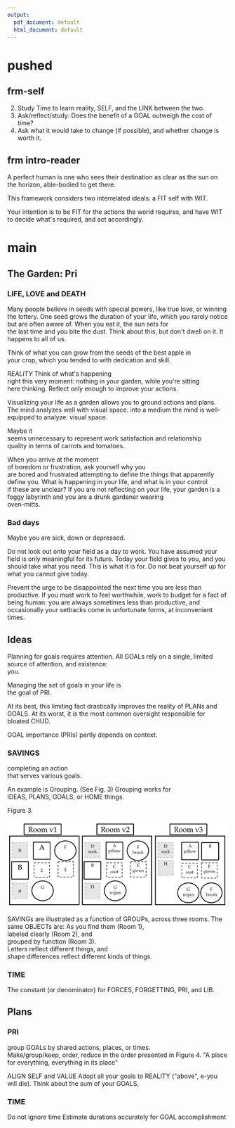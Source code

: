 ```yaml
---
output:
  pdf_document: default
  html_document: default
---
```


# pushed
## frm-self 
2. Study Time to learn reality, SELF, and 
the LINK between the two.  
3. Ask/reflect/study: 
Does the benefit of a GOAL 
outweigh the cost of time?  
4. Ask what it would take to change (if possible),
and whether change is worth it.  

## frm intro-reader

A perfect human is one
who sees their destination
as clear as the sun on the horizon,
able-bodied to get there.

This framework considers
two interrelated ideals:
a FIT self with WIT.

Your intention is to be FIT for 
the actions the world requires,
and have WIT to decide what's required,
and act accordingly.

# main  

## The Garden: Pri  
### LIFE, LOVE and DEATH  

Many people believe in seeds with special powers, 
like true love, or winning the lottery. 
One seed grows the duration of your life, 
which you rarely notice but are often aware of. 
When you eat it, 
the sun sets for  
the last time and you bite the dust. 
Think about this, but don't dwell on it. 
It happens to all of us.  
  
Think of what you can grow from the seeds of the best apple in  
your crop, which you tended to with dedication and skill. 

*REALITY*
Think of what's happening  
right this very moment: 
nothing in your garden, 
while you're sitting  
here thinking. 
Reflect only enough to improve your actions.  
  
Visualizing your life as a garden allows you 
to ground actions and plans. 
The mind analyzes well with visual space.
into a medium the mind is well-equipped to analyze: 
visual space. 

Maybe it  
seems unnecessary to represent work satisfaction and relationship  
quality in terms of carrots and tomatoes. 

When you arrive at the moment  
of boredom or frustration, 
ask yourself why you  
are bored and frustrated attempting to define 
the things that apparently  
define you. 
What is happening in your life, 
and what is in your control  
if these are unclear? 
If you are not reflecting on your life, 
your garden is a foggy labyrinth and 
you are a drunk gardener wearing  
oven-mitts.  

### Bad days
Maybe you are sick,
down or depressed.

Do not look out onto your field 
as a day to work.
You have assumed your field is only meaningful 
for its future.
Today your field gives to you, and 
you should take what you need.
This is what it is for.
Do not beat yourself up 
for what you cannot give today.

Prevent the urge to be disappointed
the next time you are less than productive.
If you must work to feel worthwhile,
work to budget for a fact of being human:
you are always sometimes less than productive,
and occasionally your setbacks come 
in unfortunate forms, at inconvenient times.


## Ideas  
Planning for goals requires attention.
All GOALs rely on a single, limited 
source of attention, and existence:  
you.  

Managing the set of goals in your life is   
the goal of PRI.   

At its best, this limiting fact
drastically improves the reality
of PLANs and GOALS.
At its worst, it is the most common
oversight responsible for bloated CHUD.

GOAL importance (PRIs) partly depends on context.
  
### SAVINGS    
completing an action  
that serves various goals.   
  
An example is Grouping.
(See Fig. 3)
Grouping works for  
IDEAS, PLANS, GOALS, or HOME things.

Figure 3.   

![](figs/group.png)  

SAVINGs are illustrated as a function of GROUPs,
across three rooms. The same OBJECTs are: 
As you find them (Room 1),   
labeled clearly (Room 2), and  
grouped by function (Room 3).    
Letters reflect different things, and  
shape differences reflect different kinds of things.  

  
### TIME  

The constant (or denominator) for 
FORCES, FORGETTING,
PRI, and LIB.


## Plans
### PRI	
group GOALs by shared actions, places, or times.  
Make/group/keep, 
order, reduce in the order presented in Figure 4.
"A place for everything, everything in its place"

ALIGN SELF and VALUE
Adopt all your goals to REALITY ("above", e-you will die). 
Think about the sum of your GOALS, 

### TIME
Do not ignore time
Estimate durations accurately
for GOAL accomplishment



